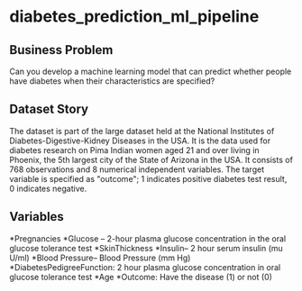 # diabetes_prediction_ml_pipeline

## Business Problem
Can you develop a machine learning model that can predict whether people have diabetes when their characteristics are specified?

## Dataset Story
The dataset is part of the large dataset held at the National Institutes of Diabetes-Digestive-Kidney Diseases in the USA. It is the data used for diabetes research on Pima Indian women aged 21 and over living in Phoenix, the 5th largest city of the State of Arizona in the USA. It consists of 768 observations and 8 numerical independent variables. The target variable is specified as "outcome"; 1 indicates positive diabetes test result, 0 indicates negative.

## Variables
*Pregnancies
*Glucose – 2-hour plasma glucose concentration in the oral glucose tolerance test
*SkinThickness
*Insulin– 2 hour serum insulin (mu U/ml)
*Blood Pressure– Blood Pressure (mm Hg)
*DiabetesPedigreeFunction: 2 hour plasma glucose concentration in oral glucose tolerance test
*Age
*Outcome: Have the disease (1) or not (0)
